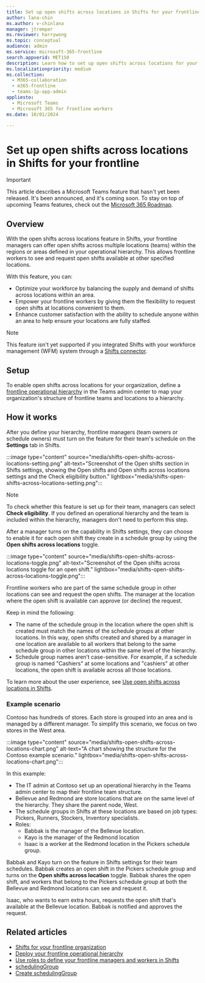 ```yaml
---
title: Set up open shifts across locations in Shifts for your frontline
author: lana-chin
ms.author: v-chinlana
manager: jtremper
ms.reviewer: harrywong
ms.topic: conceptual
audience: admin
ms.service: microsoft-365-frontline
search.appverid: MET150
description: Learn how to set up open shifts across locations for your frontline in Shifts. With this feature, frontline managers can offer open shifts across multiple locations for frontline workers to request, and workers can see and request open shifts at other locations.
ms.localizationpriority: medium
ms.collection: 
  - M365-collaboration
  - m365-frontline
  - teams-1p-app-admin
appliesto: 
  - Microsoft Teams
  - Microsoft 365 for frontline workers
ms.date: 10/01/2024

---
```


# Set up open shifts across locations in Shifts for your frontline

> [!IMPORTANT]
> This article describes a Microsoft Teams feature that hasn't yet been released. It's been announced, and it's coming soon. To stay on top of upcoming Teams features, check out the [Microsoft 365 Roadmap](https://www.microsoft.com/microsoft-365/roadmap?filters=Microsoft%20Teams).

## Overview

With the open shifts across locations feature in Shifts, your frontline managers can offer open shifts across multiple locations (teams) within the regions or areas defined in your operational hierarchy. This allows frontline workers to see and request open shifts available at other specified locations.

With this feature, you can:

- Optimize your workforce by balancing the supply and demand of shifts across locations within an area.
- Empower your frontline workers by giving them the flexibility to request open shifts at locations convenient to them.
- Enhance customer satisfaction with the ability to schedule anyone within an area to help ensure your locations are fully staffed.

> [!NOTE]
> This feature isn't yet supported if you integrated Shifts with your workforce management (WFM) system through a [Shifts connector](shifts-connectors.md).

## Setup

To enable open shifts across locations for your organization, define a [frontline operational hierarchy](deploy-frontline-operational-hierarchy.md) in the Teams admin center to map your organization's structure of frontline teams and locations to a hierarchy.

## How it works

After you define your hierarchy, frontline managers (team owners or schedule owners) must turn on the feature for their team's schedule on the **Settings** tab in Shifts.

:::image type="content" source="media/shifts-open-shifts-across-locations-setting.png" alt-text="Screenshot of the Open shifts section in Shifts settings, showing the Open shifts and Open shifts across locations settings and the Check eligibility button." lightbox="media/shifts-open-shifts-across-locations-setting.png":::

> [!NOTE]
> To check whether this feature is set up for their team, managers can select **Check eligibility**. If you defined an operational hierarchy and the team is included within the hierarchy, managers don't need to perform this step.

After a manager turns on the capability in Shifts settings, they can choose to enable it for each open shift they create in a schedule group by using the **Open shifts across locations** toggle.

:::image type="content" source="media/shifts-open-shifts-across-locations-toggle.png" alt-text="Screenshot of the Open shifts across locations toggle for an open shift." lightbox="media/shifts-open-shifts-across-locations-toggle.png":::

Frontline workers who are part of the same schedule group in other locations can see and request the open shifts. The manager at the location where the open shift is available can approve (or decline) the request.

Keep in mind the following:

- The name of the schedule group in the location where the open shift is created must match the names of the schedule groups at other locations. In this way, open shifts created and shared by a manager in one location are available to all workers that belong to the same schedule group in other locations within the same level of the hierarchy.
- Schedule group names aren’t case-sensitive. For example, if a schedule group is named "Cashiers" at some locations and "cashiers" at other locations, the open shift is available across all those locations.

To learn more about the user experience, see [Use open shifts across locations in Shifts]().

### Example scenario

Contoso has hundreds of stores. Each store is grouped into an area and is managed by a different manager. To simplify this scenario, we focus on two stores in the West area.

:::image type="content" source="media/shifts-open-shifts-across-locations-chart.png" alt-text="A chart showing the structure for the Contoso example scenario." lightbox="media/shifts-open-shifts-across-locations-chart.png":::

In this example:

- The IT admin at Contoso set up an operational hierarchy in the Teams admin center to map their frontline team structure.
- Bellevue and Redmond are store locations that are on the same level of the hierarchy. They share the parent node, West. 
- The schedule groups in Shifts at these locations are based on job types: Pickers, Runners, Stockers, Inventory specialists.
- Roles:
  - Babbak is the manager of the Bellevue location.
  - Kayo is the manager of the Redmond location
  - Isaac is a worker at the Redmond location in the Pickers schedule group.

Babbak and Kayo turn on the feature in Shifts settings for their team schedules. Babbak creates an open shift in the Pickers schedule group and turns on the **Open shifts across location** toggle. Babbak shares the open shift, and workers that belong to the Pickers schedule group at both the Bellevue and Redmond locations can see and request it.

Isaac, who wants to earn extra hours, requests the open shift that's available at the Bellevue location. Babbak is notified and approves the request.

## Related articles

- [Shifts for your frontline organization](shifts-for-teams-landing-page.md)
- [Deploy your frontline operational hierarchy](deploy-frontline-operational-hierarchy.md)
- [Use roles to define your frontline managers and workers in Shifts](shifts-frontline-manager-worker-roles.md)
- [schedulingGroup](/graph/api/resources/schedulinggroup?view=graph-rest-beta)
- [Create schedulingGroup](/graph/api/schedule-post-schedulinggroups?view=graph-rest-beta)
